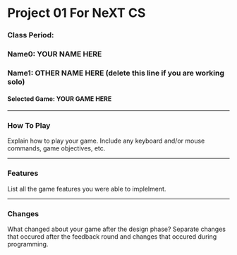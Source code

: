 # Project 01 For NeXT CS
### Class Period:
### Name0: YOUR NAME HERE
### Name1: OTHER NAME HERE (delete this line if you are working solo)
#### Selected Game: YOUR GAME HERE
---

### How To Play
Explain how to play your game. Include any keyboard and/or mouse commands, game objectives, etc.


---

### Features
List all the game features you were able to implelment.


---

### Changes
What changed about your game after the design phase? Separate changes that occured after the feedback round and changes that occured during programming.
